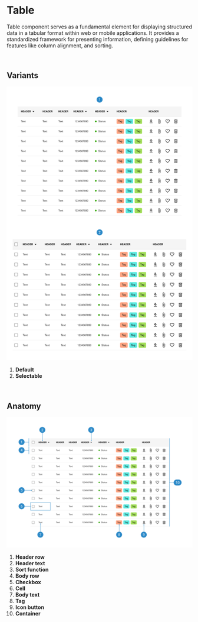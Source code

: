 # Table

Table component serves as a fundamental element for displaying structured data in a tabular format within web or mobile applications. It provides a standardized framework for presenting information, defining guidelines for features like column alignment, and sorting.

</br>

## Variants

<img src="../../assets/images/patterns/table-variants.jpg" alt="table-variants" width="752"/>

1. <b>Default</b>
2. <b>Selectable</b>

</br>

## Anatomy

<img src="../../assets/images/patterns/table-anatomy.jpg" alt="table-anatomy" width="752"/>

1. <b>Header row</b>
2. <b>Header text</b>
3. <b>Sort function</b>
4. <b>Body row</b>
5. <b>Checkbox</b>
6. <b>Cell</b>
7. <b>Body text</b>
8. <b>Tag</b>
9. <b>Icon button</b>
10. <b>Container</b>
